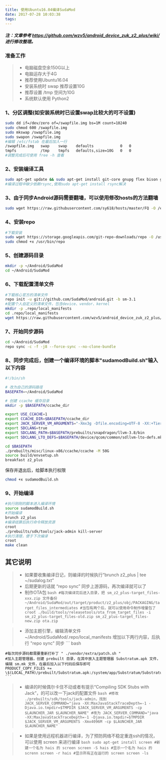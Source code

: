 ```yaml
---
title: 使用Ubuntu16.04编译SudaMod
date: 2017-07-28 10:03:38
tags:
---
```

##### 注：文章参考 https://github.com/wzv5/android_device_zuk_z2_plus/wiki/ 进行修改整理。

### 准备工作
> * 电脑磁盘空余150G以上
> * 电脑运存大于4G
> * 推荐使用Ubuntu16.04
> * 安装系统时 swap 推荐设置10G
> * 推荐设置 /tmp 空间为10G
> * 系统默认使用 Python2
		
### 1、分区调整(如安装系统时已设置swap比较大的可不设置)
``` bash
sudo dd if=/dev/zero of=/swapfile.img bs=1M count=10240
sudo chmod 600 /swapfile.img
sudo mkswap /swapfile.img
sudo swapon /swapfile.img
#编辑 /etc/fstab 在最后加入一行
/swapfile.img	swap	swap	defaults			0	0
tmpfs			/tmp	tmpfs	defaults,size=10G	0	0
#调整完成后可使用 free -h 查看
```

### 2、安装编译工具
``` bash
sudo apt-get update && sudo apt-get install git-core gnupg flex bison gperf libsdl1.2-dev libesd0-dev libwxgtk3.0-dev squashfs-tools build-essential zip curl libncurses5-dev zlib1g-dev openjdk-8-jre openjdk-8-jdk pngcrush schedtool libxml2 libxml2-utils xsltproc lzop libc6-dev schedtool g++-multilib lib32z1-dev lib32ncurses5-dev gcc-multilib maven tmux screen w3m ncftp liblz4-tool pngquant bc
#编译过程中缺少依赖rsync,使用sudo apt-get install rsync解决
```

### 3、由于同步Android源码需要翻墙，可以使用修改hosts的方法翻墙
``` bash
sudo wget https://raw.githubusercontent.com/sy618/hosts/master/FQ -O /etc/hosts
```

### 4、安装repo
``` bash
#下载安装
sudo wget https://storage.googleapis.com/git-repo-downloads/repo -O /usr/bin/repo
sudo chmod +x /usr/bin/repo
```

### 5、创建源码目录
``` bash
mkdir -p ~/Android/SudaMod
cd ~/Android/SudaMod
```

### 6、下载配置清单文件
``` bash
#下载核心官方的清单文件
repo init -u git://github.com/SudaMod/android.git -b sm-3.1
#配置个人自定义的清单文件，包含device、vendor、kernel
mkdir -p .repo/local_manifests
cd .repo/local_manifests
wget https://raw.githubusercontent.com/wzv5/android_device_zuk_z2_plus/sm-3.1/z2_sm_manifest.xml
```

### 7、开始同步源码
``` bash
cd ~/Android/SudaMod
repo sync -c -f -j8 --force-sync --no-clone-bundle
```

### 8、同步完成后，创建一个编译环境的脚本"sudamodBuild.sh"输入以下内容
``` bash
#!/bin/sh

# 改为自己的源码路径
BASEPATH=~/Android/SudaMod

# 创建 ccache 缓存目录
mkdir -p $BASEPATH/ccache_dir

export USE_CCACHE=1
export CCACHE_DIR=$BASEPATH/ccache_dir
export JACK_SERVER_VM_ARGUMENTS="-Xmx3g -Dfile.encoding=UTF-8 -XX:+TieredCompilation"
export SDCLANG=true
export SDCLANG_PATH=$BASEPATH/prebuilts/snapdragon/llvm-3.8/bin
export SDCLANG_LTO_DEFS=$BASEPATH/device/qcom/common/sdllvm-lto-defs.mk

cd $BASEPATH
./prebuilts/misc/linux-x86/ccache/ccache -M 50G
source build/envsetup.sh
breakfast z2_plus

```
保存并退出后，给脚本执行权限
``` bash
chmod +x sudamodBuild.sh
```

### 9、开始编译
``` bash
#执行刚刚的脚本进入编译环境
source sudamodBuild.sh
#开始编译
brunch z2_plus
#编译结算后执行命令释放资源
croot
./prebuilts/sdk/tools/jack-admin kill-server
#执行清理，便于下次编译
croot
make clean
```


## 其它说明
> * 如果要收集编译日记，则编译的时候执行“brunch z2_plus | tee ~/sudalog.txt”
> * 后期更新的话就 “repo sync” 同步上游源码，再次编译就可以了
> * 制作OTA包 
	``` bash
	#每次编译完后进入目录，把 sm_z2_plus-target_files-xxx.zip 文件备份
	~/Android/SudaMod/out/target/product/z2_plus/obj/PACKAGING/target_files_intermediates
	#当包有两个后，就可以使用命令制作增量包了
	croot
	./build/tools/releasetools/ota_from_target_files -i sm_z2_plus-target_files-old.zip sm_z2_plus-target_files-new.zip ota.zip
	```
	
> * 添加主题引擎，编辑清单文件 ~/Android/SudaMod/.repo/local_manifests 增加以下两行内容，后执行 "repo sync" 同步
	``` bash
	<project name="sudamod/android_vendor_extra-1" path="vendor/extra" remote="github" revision="cm-14.1-rootless"/>
	<project name="substratum/interfacer" path="packages/services/ThemeInterfacer" remote="github" revision="n-rootless"/>
	
	#每次同步源码都需要重新打补丁 " ./vendor/extra/patch.sh "
	#加入主题管理器，创建 prebuilt 目录，在其中放入主题管理器 Substratum.apk 文件，编辑 sm.mk 文件，在最后加入以下代码后保存即可
	PRODUCT_COPY_FILES += \$(LOCAL_PATH)/prebuilt/Substratum.apk:/system/app/Substratum/Substratum.apk
	```

> * 编译的时候偶尔卡住不动或者有提示“Compiling SDK Stubs with Jack”，的可以改一下jack的配置文件
	``` bash
	#修改 ./prebuilts/sdk/tools/jack-admin，找到
	JACK_SERVER_COMMAND="java -XX:MaxJavaStackTraceDepth=-1 -Djava.io.tmpdir=$TMPDIR $JACK_SERVER_VM_ARGUMENTS -cp $LAUNCHER_JAR $LAUNCHER_NAME"
	#改为
	JACK_SERVER_COMMAND="java -XX:MaxJavaStackTraceDepth=-1 -Djava.io.tmpdir=$TMPDIR $JACK_SERVER_VM_ARGUMENTS -Xmx4096M -cp $LAUNCHER_JAR $LAUNCHER_NAME"
	```
	
> * 如果是使用远程机器进行编译，为了预防网络不稳定重连ssh的情况，可以使用 screen 来进行编译
	``` bash
	sudo apt-get install screen
	#新建一个名为 hais 的 screen
	screen -S hais
	#显示一个名为 hais 的 screnn
	screen -r hais
	#显示所有正在运行的 screen
	screen -ls
	```